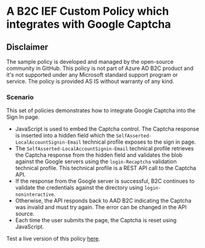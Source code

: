 # A B2C IEF Custom Policy which integrates with Google Captcha

## Disclaimer
The sample policy is developed and managed by the open-source community in GitHub. This policy is not part of Azure AD B2C product and it's not supported under any Microsoft standard support program or service. The policy is provided AS IS without warranty of any kind.

### Scenario
This set of policies demonstrates how to integrate Google Captcha into the Sign In page.

* JavaScript is used to embed the Captcha control.
The Captcha response is inserted into a hidden field which the `SelfAsserted-LocalAccountSignin-Email` technical profile exposes to the sign in page.
* The `SelfAsserted-LocalAccountSignin-Email` technical profile retrieves the Captcha response from the hidden field and validates the blob against the Google servers using the `login-Recaptcha` validation technical profile. This technical profile is a REST API call to the Captcha API.
* If the response from the Google server is successful, B2C continues to validate the credentials against the directory using `login-noninteractive`. 
* Otherwise, the API responds back to AAD B2C indicating the Captcha was invalid and must try again. The error can be changed in the API source.
* Each time the user submits the page, the Captcha is reset using JavaScript.

Test a live version of this policy [here](https://b2cprod.b2clogin.com/b2cprod.onmicrosoft.com/oauth2/v2.0/authorize?p=B2C_1A_Captcha_signin&client_id=51d907f8-db14-4460-a1fd-27eaeb2a74da&nonce=defaultNonce&redirect_uri=https://jwt.ms&scope=openid&response_type=id_token&prompt=login).
